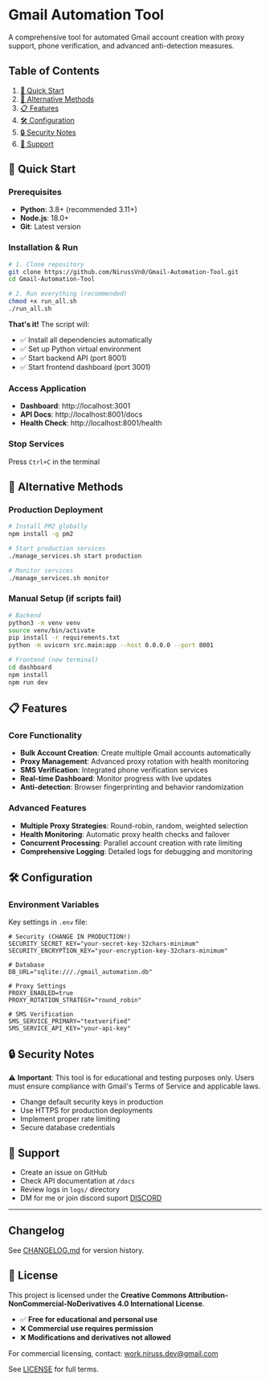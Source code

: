 # Gmail Automation Tool

A comprehensive tool for automated Gmail account creation with proxy support, phone verification, and advanced anti-detection measures.

## Table of Contents

1. [🚀 Quick Start](#-quick-start)
2. [🔧 Alternative Methods](#-alternative-methods)
3. [📋 Features](#-features)
4. [🛠️ Configuration](#-configuration)
5. [🔒 Security Notes](#-security-notes)
6. [🤝 Support](#-support)

## 🚀 Quick Start

### Prerequisites
- **Python**: 3.8+ (recommended 3.11+)
- **Node.js**: 18.0+
- **Git**: Latest version

### Installation & Run

```bash
# 1. Clone repository
git clone https://github.com/NirussVn0/Gmail-Automation-Tool.git
cd Gmail-Automation-Tool

# 2. Run everything (recommended)
chmod +x run_all.sh
./run_all.sh
```

**That's it!** The script will:
- ✅ Install all dependencies automatically
- ✅ Set up Python virtual environment
- ✅ Start backend API (port 8001)
- ✅ Start frontend dashboard (port 3001)

### Access Application
- **Dashboard**: http://localhost:3001
- **API Docs**: http://localhost:8001/docs
- **Health Check**: http://localhost:8001/health

### Stop Services
Press `Ctrl+C` in the terminal

## 🔧 Alternative Methods

### Production Deployment
```bash
# Install PM2 globally
npm install -g pm2

# Start production services
./manage_services.sh start production

# Monitor services
./manage_services.sh monitor
```

### Manual Setup (if scripts fail)
```bash
# Backend
python3 -m venv venv
source venv/bin/activate
pip install -r requirements.txt
python -m uvicorn src.main:app --host 0.0.0.0 --port 8001

# Frontend (new terminal)
cd dashboard
npm install
npm run dev
```

## 📋 Features

### Core Functionality
- **Bulk Account Creation**: Create multiple Gmail accounts automatically
- **Proxy Management**: Advanced proxy rotation with health monitoring
- **SMS Verification**: Integrated phone verification services
- **Real-time Dashboard**: Monitor progress with live updates
- **Anti-detection**: Browser fingerprinting and behavior randomization

### Advanced Features
- **Multiple Proxy Strategies**: Round-robin, random, weighted selection
- **Health Monitoring**: Automatic proxy health checks and failover
- **Concurrent Processing**: Parallel account creation with rate limiting
- **Comprehensive Logging**: Detailed logs for debugging and monitoring

## 🛠️ Configuration

### Environment Variables
Key settings in `.env` file:
```env
# Security (CHANGE IN PRODUCTION!)
SECURITY_SECRET_KEY="your-secret-key-32chars-minimum"
SECURITY_ENCRYPTION_KEY="your-encryption-key-32chars-minimum"

# Database
DB_URL="sqlite:///./gmail_automation.db"

# Proxy Settings
PROXY_ENABLED=true
PROXY_ROTATION_STRATEGY="round_robin"

# SMS Verification
SMS_SERVICE_PRIMARY="textverified"
SMS_SERVICE_API_KEY="your-api-key"
```

## 🔒 Security Notes

⚠️ **Important**: This tool is for educational and testing purposes only. Users must ensure compliance with Gmail's Terms of Service and applicable laws.

- Change default security keys in production
- Use HTTPS for production deployments
- Implement proper rate limiting
- Secure database credentials

## 🤝 Support

- Create an issue on GitHub
- Check API documentation at `/docs`
- Review logs in `logs/` directory
- DM for me or join discord suport [DISCORD](https://discord.gg/3vXZ2V2)

---

## Changelog

See [CHANGELOG.md](CHANGELOG.md) for version history.

## 📄 License

This project is licensed under the **Creative Commons Attribution-NonCommercial-NoDerivatives 4.0 International License**.

- ✅ **Free for educational and personal use**
- ❌ **Commercial use requires permission**
- ❌ **Modifications and derivatives not allowed**

For commercial licensing, contact: [work.niruss.dev@gmail.com](mailto:work.niruss.dev@gmail.com)

See [LICENSE](LICENSE) for full terms.
